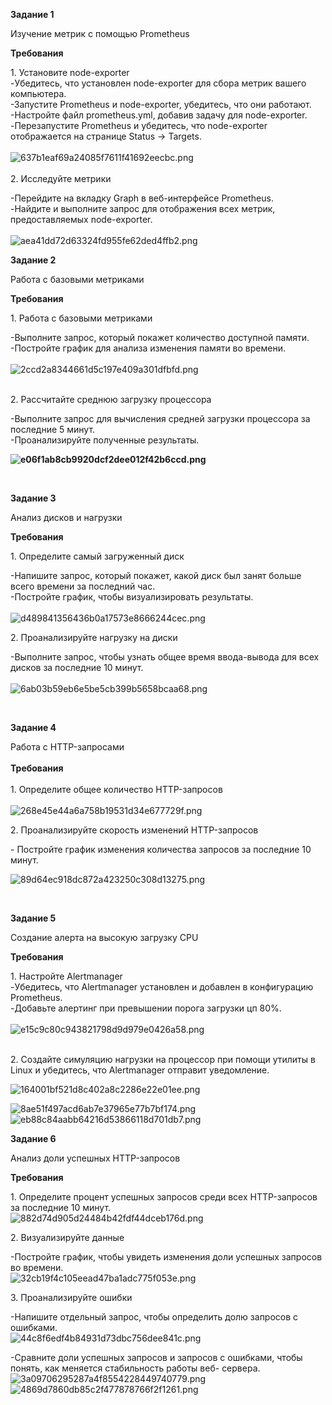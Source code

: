 **Задание 1**

Изучение метрик с помощью Prometheus

**Требования**

1\. Установите node-exporter  
\-Убедитесь, что установлен node-exporter для сбора метрик вашего компьютера.  
\-Запустите Prometheus и node-exporter, убедитесь, что они работают.  
\-Настройте файл prometheus.yml, добавив задачу для node-exporter.  
\-Перезапустите Prometheus и убедитесь, что node-exporter отображается на странице Status → Targets.  
<br/>![637b1eaf69a24085f7611f41692eecbc.png](../../../_resources/637b1eaf69a24085f7611f41692eecbc.png)  
<br/>2\. Исследуйте метрики

\-Перейдите на вкладку Graph в веб-интерфейсе Prometheus.  
\-Найдите и выполните запрос для отображения всех метрик, предоставляемых node-exporter.  
<br/>![aea41dd72d63324fd955fe62ded4ffb2.png](../../../_resources/aea41dd72d63324fd955fe62ded4ffb2.png)

**Задание 2**

Работа с базовыми метриками

**Требования**

1\. Работа с базовыми метриками

\-Выполните запрос, который покажет количество доступной памяти.  
\-Постройте график для анализа изменения памяти во времени.  
<br/>![2ccd2a8344661d5c197e409a301dfbfd.png](../../../_resources/2ccd2a8344661d5c197e409a301dfbfd.png)  
<br/>

2\. Рассчитайте среднюю загрузку процессора

\-Выполните запрос для вычисления средней загрузки процессора за последние 5 минут.  
\-Проанализируйте полученные результаты.

**![e06f1ab8cb9920dcf2dee012f42b6ccd.png](../../../_resources/e06f1ab8cb9920dcf2dee012f42b6ccd.png)**

&nbsp;

**Задание 3**

Анализ дисков и нагрузки

**Требования**

1\. Определите самый загруженный диск

\-Напишите запрос, который покажет, какой диск был занят больше всего времени за последний час.  
\-Постройте график, чтобы визуализировать результаты.  
<br/>![d489841356436b0a17573e8666244cec.png](../../../_resources/d489841356436b0a17573e8666244cec.png)

2\. Проанализируйте нагрузку на диски

\-Выполните запрос, чтобы узнать общее время ввода-вывода для всех дисков за последние 10 минут.  
<br/>![6ab03b59eb6e5be5cb399b5658bcaa68.png](../../../_resources/6ab03b59eb6e5be5cb399b5658bcaa68.png)

&nbsp;

**Задание 4**

Работа с HTTP-запросами  
<br/>**Требования**  
<br/>1\. Определите общее количество HTTP-запросов  
<br/>![268e45e44a6a758b19531d34e677729f.png](../../../_resources/268e45e44a6a758b19531d34e677729f.png)

2\. Проанализируйте скорость изменений HTTP-запросов

\- Постройте график изменения количества запросов за последние 10 минут.

![89d64ec918dc872a423250c308d13275.png](../../../_resources/89d64ec918dc872a423250c308d13275.png)

&nbsp;

**Задание 5**

Создание алерта на высокую загрузку CPU

**Требования**

1\. Настройте Alertmanager  
\-Убедитесь, что Alertmanager установлен и добавлен в конфигурацию Prometheus.  
\-Добавьте алертинг при превышении порога загрузки цп 80%.  
<br/>![e15c9c80c943821798d9d979e0426a58.png](../../../_resources/e15c9c80c943821798d9d979e0426a58.png)  
<br/>

2\. Создайте симуляцию нагрузки на процессор при помощи утилиты в Linux и убедитесь, что Alertmanager отправит уведомление.

![164001bf521d8c402a8c2286e22e01ee.png](../../../_resources/164001bf521d8c402a8c2286e22e01ee.png)

![8ae51f497acd6ab7e37965e77b7bf174.png](../../../_resources/8ae51f497acd6ab7e37965e77b7bf174.png)  
![eb88c84aabb64216d53866118d701db7.png](../../../_resources/eb88c84aabb64216d53866118d701db7.png)

**Задание 6**

Анализ доли успешных HTTP-запросов

**Требования**

1\. Определите процент успешных запросов среди всех HTTP-запросов за последние 10 минут.  
![882d74d905d24484b42fdf44dceb176d.png](../../../_resources/882d74d905d24484b42fdf44dceb176d.png)

2\. Визуализируйте данные

\-Постройте график, чтобы увидеть изменения доли успешных запросов во времени.  
![32cb19f4c105eead47ba1adc775f053e.png](../../../_resources/32cb19f4c105eead47ba1adc775f053e.png)

3\. Проанализируйте ошибки

\-Напишите отдельный запрос, чтобы определить долю запросов с ошибками.  
![44c8f6edf4b84931d73dbc756dee841c.png](../../../_resources/44c8f6edf4b84931d73dbc756dee841c.png)

\-Сравните доли успешных запросов и запросов с ошибками, чтобы понять, как меняется стабильность работы веб- сервера.  
![3a09706295287a4f8554228449740779.png](../../../_resources/3a09706295287a4f8554228449740779.png)  
![4869d7860db85c2f477878766f2f1261.png](../../../_resources/4869d7860db85c2f477878766f2f1261.png)
